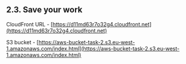 ## 2.3. Save your work 
CloudFront URL - [https://d11md63r7o32g4.cloudfront.net](https://d11md63r7o32g4.cloudfront.net)

S3 bucket - [https://aws-bucket-task-2.s3.eu-west-1.amazonaws.com/index.html](https://aws-bucket-task-2.s3.eu-west-1.amazonaws.com/index.html)
